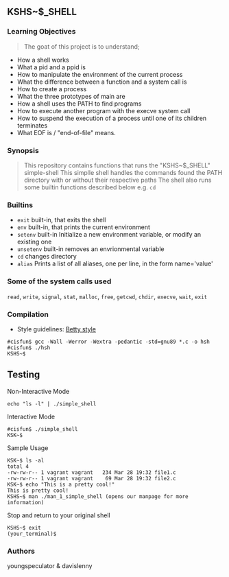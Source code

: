 ## KSHS~$_SHELL

### Learning Objectives
> The goat of this project is to understand;
* How a shell works
* What a pid and a ppid is
* How to manipulate the environment of the current process
* What the difference between a function and a system call is
* How to create a process
* What the three prototypes of main are
* How a  shell uses the PATH to find programs
* How to execute another program with the execve system call
* How to suspend the execution of a process until one of its children terminates
* What EOF is / "end-of-file" means.

### Synopsis
> This repository contains functions that runs the "KSHS~$_SHELL" simple-shell
> This simplle shell handles the commands found the PATH directory with or without their respective paths
> The shell also runs some builtin functions described below e.g. ```cd```

### Builtins
* ```exit``` built-in, that exits the shell
* ```env``` built-in, that prints the current environment
* ```setenv``` built-in Initialize a new environment variable, or modify an existing one
* ```unsetenv``` built-in removes an envrionmental variable
* ```cd``` changes directory
* ```alias``` Prints a list of all aliases, one per line, in the form name='value'

### Some of the system calls used
```read```, ```write```, ```signal```, ```stat```, ```malloc```, ```free```, ```getcwd```, ```chdir```, ```execve```, ```wait```, ```exit```

### Compilation
* Style guidelines: [Betty style](https://github.com/holbertonschool/Betty/wiki)
```
#cisfun$ gcc -Wall -Werror -Wextra -pedantic -std=gnu89 *.c -o hsh
#cisfun$ ./hsh
KSHS~$
```
## Testing
Non-Interactive Mode
```
echo "ls -l" | ./simple_shell
```
Interactive Mode

```
#cisfun$ ./simple_shell
KSK~$
```
Sample Usage
```
KSK~$ ls -al
total 4
-rw-rw-r-- 1 vagrant vagrant   234 Mar 28 19:32 file1.c
-rw-rw-r-- 1 vagrant vagrant    69 Mar 28 19:32 file2.c
KSK~$ echo "This is a pretty cool!"
This is pretty cool!
KSHS~$ man ./man_1_simple_shell (opens our manpage for more information)
```
Stop and return to your original shell
```
KSHS~$ exit
(your_terminal)$
```


### Authors
youngspeculator & davislenny

